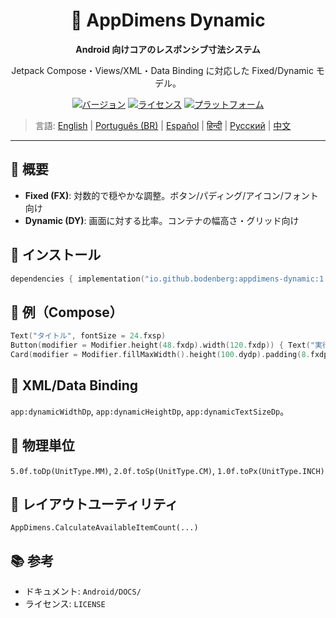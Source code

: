 <div align="center">
    <h1>📐 AppDimens Dynamic</h1>
    <p><strong>Android 向けコアのレスポンシブ寸法システム</strong></p>
    <p>Jetpack Compose・Views/XML・Data Binding に対応した Fixed/Dynamic モデル。</p>

[![バージョン](https://img.shields.io/badge/version-1.0.6-blue.svg)](https://github.com/bodenberg/appdimens/releases)
[![ライセンス](https://img.shields.io/badge/license-Apache%202.0-green.svg)](../../../LICENSE)
[![プラットフォーム](https://img.shields.io/badge/platform-Android%2021+-orange.svg)](https://developer.android.com/)
</div>

> 言語: [English](../../../../Android/appdimens_dynamic/README.md) | [Português (BR)](../../pt-BR/Android/appdimens_dynamic/README.md) | [Español](../../es/Android/appdimens_dynamic/README.md) | [हिन्दी](../../hi/Android/appdimens_dynamic/README.md) | [Русский](../../ru/Android/appdimens_dynamic/README.md) | [中文](../../zh/Android/appdimens_dynamic/README.md)

---

## 🎯 概要
- **Fixed (FX)**: 対数的で穏やかな調整。ボタン/パディング/アイコン/フォント向け
- **Dynamic (DY)**: 画面に対する比率。コンテナの幅高さ・グリッド向け

## 🚀 インストール
```kotlin
dependencies { implementation("io.github.bodenberg:appdimens-dynamic:1.0.6") }
```

## 🎨 例（Compose）
```kotlin
Text("タイトル", fontSize = 24.fxsp)
Button(modifier = Modifier.height(48.fxdp).width(120.fxdp)) { Text("実行") }
Card(modifier = Modifier.fillMaxWidth().height(100.dydp).padding(8.fxdp)) { }
```

## 📄 XML/Data Binding
`app:dynamicWidthDp`, `app:dynamicHeightDp`, `app:dynamicTextSizeDp`。

## 📏 物理単位
`5.0f.toDp(UnitType.MM)`, `2.0f.toSp(UnitType.CM)`, `1.0f.toPx(UnitType.INCH)`

## 🧮 レイアウトユーティリティ
`AppDimens.CalculateAvailableItemCount(...)`

## 📚 参考
- ドキュメント: `Android/DOCS/`
- ライセンス: `LICENSE`
